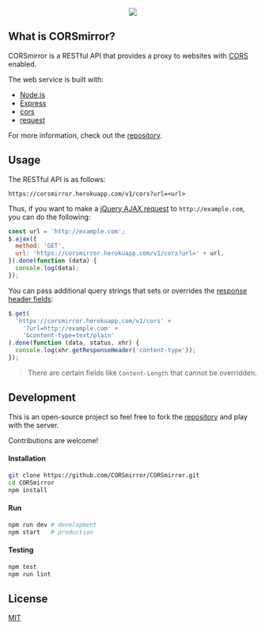 <p align="center">
  <a href="https://corsmirror.herokuapp.com">
    <img src="https://github.com/CORSmirror.png?s=300">
  </a>
</p>

## What is CORSmirror?

CORSmirror is a RESTful API that provides a proxy to websites with [CORS](https://www.maxcdn.com/one/visual-glossary/cors/) enabled.

The web service is built with:

- [Node.js](https://nodejs.org)
- [Express](https://expressjs.com)
- [cors](https://github.com/expressjs/cors)
- [request](https://github.com/request/request)

For more information, check out the [repository](https://github.com/CORSmirror/CORSmirror).

## Usage

The RESTful API is as follows:

```
https://corsmirror.herokuapp.com/v1/cors?url=<url>
```

Thus, if you want to make a [jQuery AJAX request](http://api.jquery.com/jquery.ajax/) to `http://example.com`, you can do the following:

```js
const url = 'http://example.com';
$.ajax({
  method: 'GET',
  url: 'https://corsmirror.herokuapp.com/v1/cors?url=' + url,
}).done(function (data) {
  console.log(data);
});
```

You can pass additional query strings that sets or overrides the [response header fields](https://wikipedia.org/wiki/List_of_HTTP_header_fields):

```js
$.get(
  'https://corsmirror.herokuapp.com/v1/cors' +
    '?url=http://example.com' +
    '&content-type=text/plain'
).done(function (data, status, xhr) {
  console.log(xhr.getResponseHeader('content-type'));
});
```

> There are certain fields like `Content-Length` that cannot be overridden.

## Development

This is an open-source project so feel free to fork the [repository](https://github.com/CORSmirror/CORSmirror) and play with the server.

Contributions are welcome!

#### Installation

```sh
git clone https://github.com/CORSmirror/CORSmirror.git
cd CORSmirror
npm install
```

#### Run

```sh
npm run dev # development
npm start   # production
```

#### Testing

```sh
npm test
npm run lint
```

## License

[MIT](https://github.com/CORSmirror/CORSmirror/blob/master/LICENSE)
